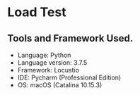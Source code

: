 # Load Test
## Tools and Framework Used.
* Language: Python
* Language version: 3.7.5
* Framework: Locustio
* IDE: Pycharm (Professional Edition)
* OS: macOS (Catalina 10.15.3)
  